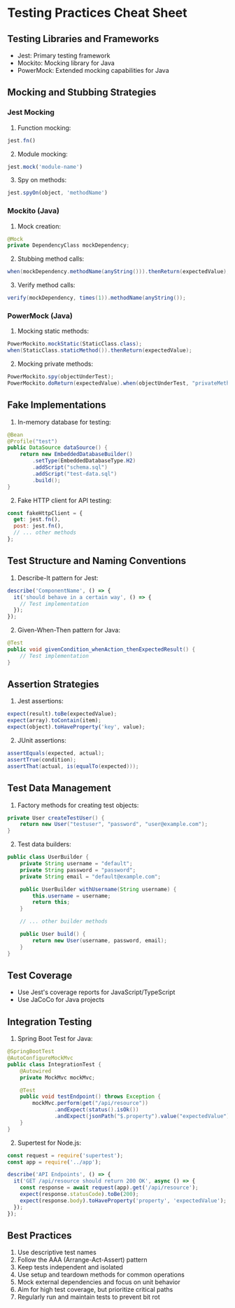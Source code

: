 # Testing Practices Cheat Sheet

## Testing Libraries and Frameworks

- Jest: Primary testing framework
- Mockito: Mocking library for Java
- PowerMock: Extended mocking capabilities for Java

## Mocking and Stubbing Strategies

### Jest Mocking

1. Function mocking:
```javascript
jest.fn()
```

2. Module mocking:
```javascript
jest.mock('module-name')
```

3. Spy on methods:
```javascript
jest.spyOn(object, 'methodName')
```

### Mockito (Java)

1. Mock creation:
```java
@Mock
private DependencyClass mockDependency;
```

2. Stubbing method calls:
```java
when(mockDependency.methodName(anyString())).thenReturn(expectedValue);
```

3. Verify method calls:
```java
verify(mockDependency, times(1)).methodName(anyString());
```

### PowerMock (Java)

1. Mocking static methods:
```java
PowerMockito.mockStatic(StaticClass.class);
when(StaticClass.staticMethod()).thenReturn(expectedValue);
```

2. Mocking private methods:
```java
PowerMockito.spy(objectUnderTest);
PowerMockito.doReturn(expectedValue).when(objectUnderTest, "privateMethodName", any());
```

## Fake Implementations

1. In-memory database for testing:
```java
@Bean
@Profile("test")
public DataSource dataSource() {
    return new EmbeddedDatabaseBuilder()
        .setType(EmbeddedDatabaseType.H2)
        .addScript("schema.sql")
        .addScript("test-data.sql")
        .build();
}
```

2. Fake HTTP client for API testing:
```javascript
const fakeHttpClient = {
  get: jest.fn(),
  post: jest.fn(),
  // ... other methods
};
```

## Test Structure and Naming Conventions

1. Describe-It pattern for Jest:
```javascript
describe('ComponentName', () => {
  it('should behave in a certain way', () => {
    // Test implementation
  });
});
```

2. Given-When-Then pattern for Java:
```java
@Test
public void givenCondition_whenAction_thenExpectedResult() {
    // Test implementation
}
```

## Assertion Strategies

1. Jest assertions:
```javascript
expect(result).toBe(expectedValue);
expect(array).toContain(item);
expect(object).toHaveProperty('key', value);
```

2. JUnit assertions:
```java
assertEquals(expected, actual);
assertTrue(condition);
assertThat(actual, is(equalTo(expected)));
```

## Test Data Management

1. Factory methods for creating test objects:
```java
private User createTestUser() {
    return new User("testuser", "password", "user@example.com");
}
```

2. Test data builders:
```java
public class UserBuilder {
    private String username = "default";
    private String password = "password";
    private String email = "default@example.com";

    public UserBuilder withUsername(String username) {
        this.username = username;
        return this;
    }

    // ... other builder methods

    public User build() {
        return new User(username, password, email);
    }
}
```

## Test Coverage

- Use Jest's coverage reports for JavaScript/TypeScript
- Use JaCoCo for Java projects

## Integration Testing

1. Spring Boot Test for Java:
```java
@SpringBootTest
@AutoConfigureMockMvc
public class IntegrationTest {
    @Autowired
    private MockMvc mockMvc;

    @Test
    public void testEndpoint() throws Exception {
        mockMvc.perform(get("/api/resource"))
               .andExpect(status().isOk())
               .andExpect(jsonPath("$.property").value("expectedValue"));
    }
}
```

2. Supertest for Node.js:
```javascript
const request = require('supertest');
const app = require('../app');

describe('API Endpoints', () => {
  it('GET /api/resource should return 200 OK', async () => {
    const response = await request(app).get('/api/resource');
    expect(response.statusCode).toBe(200);
    expect(response.body).toHaveProperty('property', 'expectedValue');
  });
});
```

## Best Practices

1. Use descriptive test names
2. Follow the AAA (Arrange-Act-Assert) pattern
3. Keep tests independent and isolated
4. Use setup and teardown methods for common operations
5. Mock external dependencies and focus on unit behavior
6. Aim for high test coverage, but prioritize critical paths
7. Regularly run and maintain tests to prevent bit rot